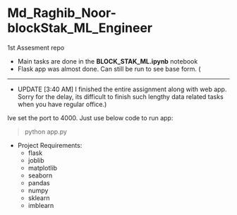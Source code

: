 # Md_Raghib_Noor-blockStak_ML_Engineer
1st Assesment repo


- Main tasks are done in the **BLOCK_STAK_ML.ipynb** notebook
- Flask app was almost done. Can still be run to see base form. (
________________________________________________________________________________________________________________________________________________________________    
- UPDATE [3:40 AM] I finished the entire assignment along with web app. Sorry for the delay, its difficult to finish such lengthy data related tasks when you have regular office.)

Ive set the port to 4000. Just use below code to run app:    
> python app.py


- Project Requirements:
    - flask
    - joblib
    - matplotlib
    - seaborn
    - pandas
    - numpy
    - sklearn
    - imblearn 


